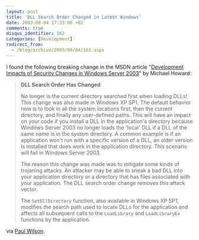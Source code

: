 ```yaml
---
layout: post
title: 'DLL Search Order Changed in Latest Windows'
date: 2003-09-04 17:33:00 +02
comments: true
disqus_identifier: 162
categories: [Development]
redirect_from:
  - /blog/archive/2003/09/04/162.aspx
---
```


I found the following breaking change in the MSDN article "[Development Impacts of Security Changes in Windows Server 2003](http://msdn.microsoft.com/library/default.asp?url=/library/en-us/dncode/html/secure06122003.asp)" by Michael Howard:

> **DLL Search Order Has Changed**
>
> No longer is the current directory searched first when loading DLLs! This change was also made in Windows XP SP1. The default behavior now is to look in all the system locations first, then the current directory, and finally any user-defined paths. This will have an impact on your code if you install a DLL in the application's directory because Windows Server 2003 no longer loads the 'local' DLL if a DLL of the same name is in the system directory. A common example is if an application won't run with a specific version of a DLL, an older version is installed that does work in the application directory. This scenario will fail in Windows Server 2003.
>
> The reason this change was made was to mitigate some kinds of trojaning attacks. An attacker may be able to sneak a bad DLL into your application directory or a directory that has files associated with your application. The DLL search order change removes this attack vector.
>
> The `SetDllDirectory` function, also available in Windows XP SP1, modifies the search path used to locate DLLs for the application and affects all subsequent calls to the `LoadLibrary` and `LoadLibraryEx` functions by the application.

via [Paul Wilson](http://weblogs.asp.net/pwilson/posts/9214.aspx).

